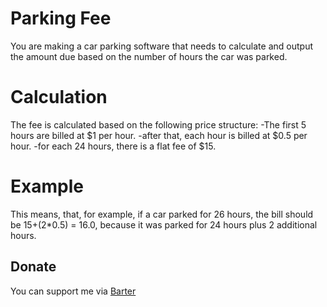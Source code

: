 # Parking Fee

You are making a car parking software that needs to calculate and output the amount due based on the number of hours the car was parked.

# Calculation

The fee is calculated based on the following price structure:
-The first 5 hours are billed at $1 per hour.
-after that, each hour is billed at $0.5 per hour.
-for each 24 hours, there is a flat fee of $15.

# Example

This means, that, for example, if a car parked for 26 hours, the bill should be 15+(2\*0.5) = 16.0, because it was parked for 24 hours plus 2 additional hours.

## Donate

You can support me via [Barter](https://barter.me/sixtusagbo)
